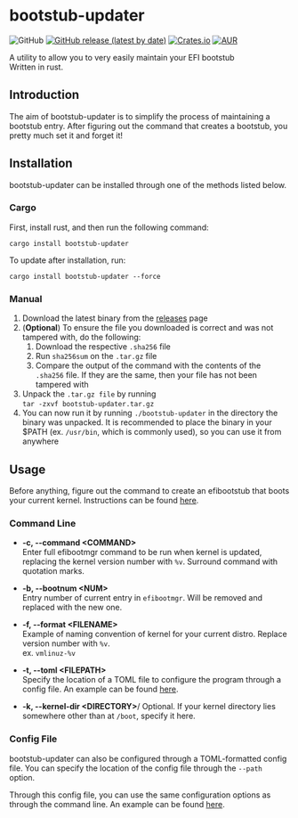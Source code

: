 # bootstub-updater

![GitHub](https://img.shields.io/github/license/RAR27/bootstub-updater)
[![GitHub release (latest by date)](https://img.shields.io/github/v/release/RAR27/bootstub-updater)](https://github.com/RAR27/dyn-wall-rs)
[![Crates.io](https://img.shields.io/crates/v/bootstub-updater)](https://crates.io/crates/bootstub-updater)
[![AUR](https://img.shields.io/aur/version/bootstub-updater)](https://aur.archlinux.org/packages/bootstub-updater/)

A utility to allow you to very easily maintain your EFI bootstub\
 Written in rust.
## Introduction
The aim of bootstub-updater is to simplify the process of maintaining a bootstub entry. After figuring out the command that creates a bootstub, you pretty much set it and forget it!

## Installation
bootstub-updater can be installed through one of the methods listed below.

### Cargo
First, install rust, and then run the following command:
```
cargo install bootstub-updater
```
To update after installation, run:
```
cargo install bootstub-updater --force
```

### Manual
  1. Download the latest binary from the [releases](RELEASES) page
  2. (**Optional**) To ensure the file you downloaded is correct and was not tampered with, do the following:
      1. Download the respective `.sha256` file
      2. Run `sha256sum` on the `.tar.gz` file
      3. Compare the output of the command with the contents of the `.sha256` file. If they are the same, then your file has not been tampered with
  3. Unpack the `.tar.gz file` by running\
`tar -zxvf bootstub-updater.tar.gz`
  4. You can now run it by running `./bootstub-updater` in the directory the binary was unpacked. It is recommended to place the binary in your $PATH (ex. `/usr/bin`, which is commonly used), so you can use it from anywhere

## Usage
Before anything, figure out the command to create an efibootstub that boots your current kernel. Instructions can be found [here](https://wiki.archlinux.org/index.php/EFISTUB).

### Command Line
  * **-c, --command \<COMMAND>**\
    Enter full efibootmgr command to be run when kernel is updated, replacing the kernel version number with `%v`. Surround command with quotation marks.
    
  * **-b, --bootnum \<NUM>**\
    Entry number of current entry in `efibootmgr`. Will be removed and replaced with the new one.

  * **-f, --format \<FILENAME>**\
    Example of naming convention of kernel for your current distro. Replace version number with `%v`.\
    ex. `vmlinuz-%v`
    
  * **-t, --toml \<FILEPATH>**\
    Specify the location of a TOML file to configure the program through a config file. An example can be found [here](https://github.com/RAR27/bootstub-updater/blob/master/examples/config.toml).
    
  * **-k, --kernel-dir \<DIRECTORY>**/
    Optional. If your kernel directory lies somewhere other than at `/boot`, specify it here.
  
### Config File
bootstub-updater can also be configured through a TOML-formatted config file. You can specify the location of the config file through the `--path` option.

Through this config file, you can use the same configuration options as through the command line. An example can be found [here](https://github.com/RAR27/bootstub-updater/blob/master/examples/config.toml).

